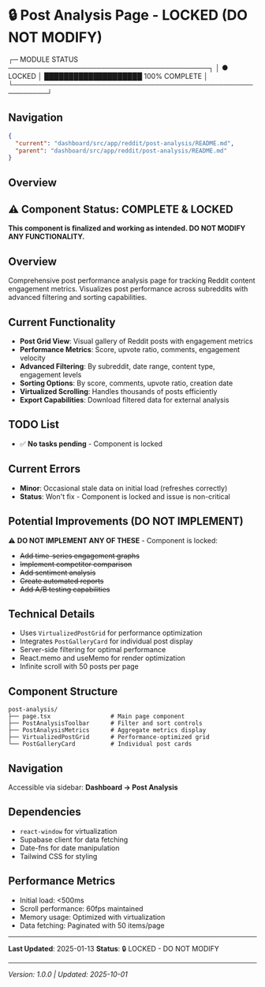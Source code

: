 # 🔒 Post Analysis Page - LOCKED (DO NOT MODIFY)

┌─ MODULE STATUS ─────────────────────────────────────────┐
│ ● LOCKED    │ ████████████████████ 100% COMPLETE       │
└─────────────────────────────────────────────────────────┘

## Navigation

```json
{
  "current": "dashboard/src/app/reddit/post-analysis/README.md",
  "parent": "dashboard/src/app/reddit/post-analysis/README.md"
}
```

## Overview

## ⚠️ Component Status: COMPLETE & LOCKED
**This component is finalized and working as intended. DO NOT MODIFY ANY FUNCTIONALITY.**

## Overview
Comprehensive post performance analysis page for tracking Reddit content engagement metrics. Visualizes post performance across subreddits with advanced filtering and sorting capabilities.

## Current Functionality
- **Post Grid View**: Visual gallery of Reddit posts with engagement metrics
- **Performance Metrics**: Score, upvote ratio, comments, engagement velocity
- **Advanced Filtering**: By subreddit, date range, content type, engagement levels
- **Sorting Options**: By score, comments, upvote ratio, creation date
- **Virtualized Scrolling**: Handles thousands of posts efficiently
- **Export Capabilities**: Download filtered data for external analysis

## TODO List
- ✅ **No tasks pending** - Component is locked

## Current Errors
- **Minor**: Occasional stale data on initial load (refreshes correctly)
- **Status**: Won't fix - Component is locked and issue is non-critical

## Potential Improvements (DO NOT IMPLEMENT)
⚠️ **DO NOT IMPLEMENT ANY OF THESE** - Component is locked:
- ~~Add time-series engagement graphs~~
- ~~Implement competitor comparison~~
- ~~Add sentiment analysis~~
- ~~Create automated reports~~
- ~~Add A/B testing capabilities~~

## Technical Details
- Uses `VirtualizedPostGrid` for performance optimization
- Integrates `PostGalleryCard` for individual post display
- Server-side filtering for optimal performance
- React.memo and useMemo for render optimization
- Infinite scroll with 50 posts per page

## Component Structure
```
post-analysis/
├── page.tsx                 # Main page component
├── PostAnalysisToolbar      # Filter and sort controls
├── PostAnalysisMetrics      # Aggregate metrics display
├── VirtualizedPostGrid      # Performance-optimized grid
└── PostGalleryCard          # Individual post cards
```

## Navigation
Accessible via sidebar: **Dashboard → Post Analysis**

## Dependencies
- `react-window` for virtualization
- Supabase client for data fetching
- Date-fns for date manipulation
- Tailwind CSS for styling

## Performance Metrics
- Initial load: <500ms
- Scroll performance: 60fps maintained
- Memory usage: Optimized with virtualization
- Data fetching: Paginated with 50 items/page

---

**Last Updated**: 2025-01-13
**Status**: 🔒 LOCKED - DO NOT MODIFY

---

_Version: 1.0.0 | Updated: 2025-10-01_